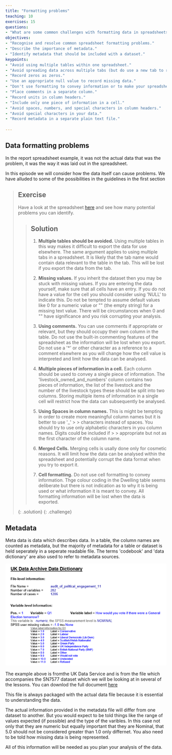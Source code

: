 ```yaml
---
title: "Formatting problems"
teaching: 10
exercises: 15
questions:
- "What are some common challenges with formatting data in spreadsheets and how can we avoid them?"
objectives:
- "Recognise and resolve common spreadsheet formatting problems."
- "Describe the importance of metadata."
- "Identify metadata that should be included with a dataset."
keypoints:
- "Avoid using multiple tables within one spreadsheet."
- "Avoid spreading data across multiple tabs (but do use a new tab to record data cleaning or manipulations)."
- "Record zeros as zeros."
- "Use an appropriate null value to record missing data."
- "Don't use formatting to convey information or to make your spreadsheet look pretty."
- "Place comments in a separate column."
- "Record units in column headers."
- "Include only one piece of information in a cell."
- "Avoid spaces, numbers, and special characters in column headers."
- "Avoid special characters in your data."
- "Record metadata in a separate plain text file."

---
```

## Data formatting problems

In the report spreadsheet example, it was not the actual data that was the problem, it was the way it was laid out 
in the spreadsheet.

In this episode we will consider how the data itself can cause problems. 
We have alluded to some of the possibilities in the guidelines in the first section

> ## Exercise 
> 
> Have a look at the spreadsheet [here](../data/SAFI_results_2.xlsx) and
> see how many potential problems you can identify.
> 
> > ## Solution
> > 
> > 1. **Multiple tables should be avoided.** Using multiple tables in this way makes it difficult to export the data for use elsewhere. The same argument applies to using multiple tabs in a spreadsheet. It is likely that the tab name would contain data relevant to the table in the tab. This will be lost if you export the data from the tab.
> > 
> > 2. **Missing values.** If you inherit the dataset then you may be stuck with missing values. If you are entering the data yourself, make sure that all cells have an entry. If you do not have a value for the cell you should consider using 'NULL' to indicate this. Do not be tempted to assume default values like 0 for a numeric value or "" (the empty string) for a missing text value. There will be circumstances when 0 and "" have significance and you risk corrupting your analysis.
> > 
> > 3. **Using comments.** You can use comments if appropriate or relevant, but they should occupy their own column in the table. Do not use the built-in commenting features of the spreadsheet as the information will be lost when you export. Do not use a '*' or other character as a reference to a comment elsewhere as you will change how the cell value is interpreted and limit how the data can be analysed.
> > 
> > 4. **Multiple pieces of information in a cell.** Each column should be used to convey a single piece of information. The 'livestock_owned_and_numbers' column contains two pieces of information, the list of the livestock and the number of the livestock types these should be split into two columns. Storing multiple items of information in a single cell will restrict how the data can subsequently be analysed.
> > 
> > 5. **Using Spaces in column names.** This is might be tempting in order to create more meaningful column names but it is better to use '_' > > characters instead of spaces. You should try to use only alphabetic characters in you column names. Digits could be included if > > appropriate but not as the first character of the column name. 
> > 
> > 6. **Merged Cells.** Merging cells is usally done only for cosmetic reasons. It will limit how the data can be analysed within the spreadsheet and potentially corrupt the data format when you try to export it.
> > 
> > 7. **Cell formatting.** Do not use cell formatting to convey information. Thge colour coding in the Dwelling table seems deliberate but there is not indication as to why it is being used or what information it is meant to convey. All formatting information will be lost when the data is exported.
> > 
> {: .solution}
{: .challenge}

## Metadata

Meta data is data which describes data. In a table, the column names are counted as metadata, but the majority of metadata for a table or dataset is held seperately in a seperate readable file. The terms 'codebook' and 'data dictionary' are also used to refer to metadata sources.


![Metatdata example](../fig/Spreadsheets_metadata_01.png)

The example above is fromthe UK Data Service and is from the file which accompanies the SN7577 dataset which we will be looking at in several of the lessons. You can downlod the full document [here](../data/audit_of_political_engagement_11_ukda_data_dictionary.rtf) 

This file is always packaged with the actual data file because it is essential to understanding the data. 

The actual information provided in the metadata file will differ from one dataset to another. But you would expect to be told things like the range of values expected (if possible) and the type of the varibles. In this case not only that they are numeric but equally important that they are Nominal, that 5.0 should not be considered greater than 1.0 only differnet. You also need to be told how missing data is being represented.

All of this information will be needed as you plan your analysis of the data.



